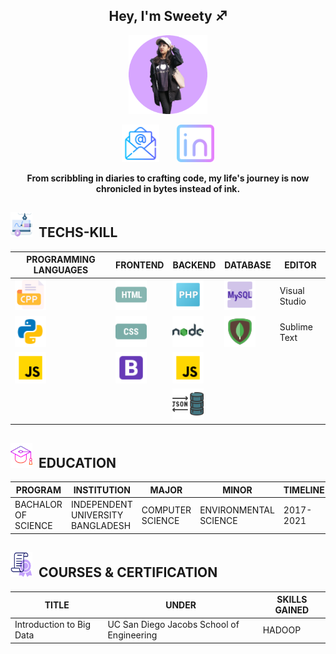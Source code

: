 
<h2 align="center"><b font-family="Gill Sans Extrabold, sans-serif">Hey, I'm Sweety ♐</b></h2> 
<p align="center">
  <img width="25%" src="https://raw.githubusercontent.com/sweetybaruah/sweetybaruah/main/img6.png" alt="animated" />
</p>
<p align="center">
<a href="mailto:b100arya@gmail.com" padding= "5px"><img src="https://raw.githubusercontent.com/sweetybaruah/sweetybaruah/main/icons/gmail.png" alt="Gmail" height="60" /></a>
&nbsp;&nbsp;&nbsp;&nbsp;&nbsp;
<a href="https://www.linkedin.com/in/sweety-barua-0a668a261/" padding= "5px"><img src="https://raw.githubusercontent.com/sweetybaruah/sweetybaruah/main/icons/linkedin.png" alt="LinkedIn" height="60" /></a>
</p>
<p align= "center" font-family="Gill Sans Extrabold, sans-serif" font-size="16px" >
<b> From scribbling in diaries to crafting code, my life's journey is now chronicled in bytes instead of ink. </b>
</p>
<h2><img src="https://raw.githubusercontent.com/sweetybaruah/sweetybaruah/main/icons/laptop.png" alt="skill" height="40" width="35">&nbsp;&nbsp;TECHS-KILL</h2>
<table align= "center">
  <thead>
    <tr>
      <th>PROGRAMMING LANGUAGES</th>
      <th>FRONTEND</th>
      <th>BACKEND</th>
      <th>DATABASE</th>
      <th>EDITOR</th>
    </tr>
  </thead>
  <tbody>
    <tr>
      <td><img src="https://raw.githubusercontent.com/sweetybaruah/sweetybaruah/main/icons/cppicon1.png" alt="C++" height="50"></td>
      <td><img src="https://raw.githubusercontent.com/sweetybaruah/sweetybaruah/main/icons/htmlicon1.png" alt="HTML5" height="50"></td>
      <td><img src="https://raw.githubusercontent.com/sweetybaruah/sweetybaruah/main/icons/phpicon1.png" alt="php" height="50"></td>
      <td><img src="https://raw.githubusercontent.com/sweetybaruah/sweetybaruah/main/icons/mysqlicon1.png" alt="mysql" height="50"></td>
      <td>Visual Studio</td>
    </tr>
    <tr>
      <td><img src="https://raw.githubusercontent.com/sweetybaruah/sweetybaruah/main/icons/pythonicon1.png" alt="Python" height="50"></td>
      <td><img src="https://raw.githubusercontent.com/sweetybaruah/sweetybaruah/main/icons/cssicon1.png" alt="CSS" height="50"></td>
      <td><img src="https://raw.githubusercontent.com/sweetybaruah/sweetybaruah/main/icons/nodejsicon1.png" alt="nodejs" height="50"></td>
      <td><img src="https://raw.githubusercontent.com/sweetybaruah/sweetybaruah/main/icons/mongodbicon1.png" alt="mongodb" height="50"></td>
      <td>Sublime Text</td>
    </tr>
    <tr>
      <td><img src="https://raw.githubusercontent.com/sweetybaruah/sweetybaruah/main/icons/jsicon1.png" alt="javascript" height="50"></td>
      <td><img src="https://raw.githubusercontent.com/sweetybaruah/sweetybaruah/main/icons/bootstrapicon2.png" alt="bootstrap" height="50"></td>
       <td><img src="https://raw.githubusercontent.com/sweetybaruah/sweetybaruah/main/icons/jsicon1.png" alt="javascript" height="50"></td>
      <td></td>
       <td></td>
    </tr>
    <tr>
       <td></td>
       <td></td>
       <td><img src="https://raw.githubusercontent.com/sweetybaruah/sweetybaruah/main/icons/jsonicon1.png" alt="json" height="50"></td>
       <td></td>
       <td></td>
    </tr>
  </tbody>
</table>
<h2><img src="https://raw.githubusercontent.com/sweetybaruah/sweetybaruah/main/icons/graduate.png" alt="skill" height="40" width="35">&nbsp;&nbsp;EDUCATION</h2>
<table>
  <thead>
    <tr>
      <th>PROGRAM</th>
      <th>INSTITUTION</th>
      <th>MAJOR</th>
      <th>MINOR</th>
      <th>TIMELINE</th>
    </tr>
  </thead>
  <tbody>
    <tr>
      <td>BACHALOR OF SCIENCE</td>
      <td>INDEPENDENT UNIVERSITY BANGLADESH</td>
      <td>COMPUTER SCIENCE</td>
      <td>ENVIRONMENTAL SCIENCE</td>
      <td>2017-2021</td>
    </tr>
  </tbody>
</table>
<h2><img src="https://raw.githubusercontent.com/sweetybaruah/sweetybaruah/main/icons/certificate.png" alt="skill" height="40" width="35">&nbsp;&nbsp;COURSES & CERTIFICATION</h2>
<table align="center">
  <thead>
    <tr>
      <th>TITLE</th>
      <th>UNDER</th>
      <th>SKILLS GAINED</th>
    </tr>
  </thead>
  <tbody>
    <tr>
      <td>Introduction to Big Data</td>
      <td>UC San Diego Jacobs School of Engineering</td>
      <td>HADOOP</td>
    </tr>
  </tbody>
</table>

